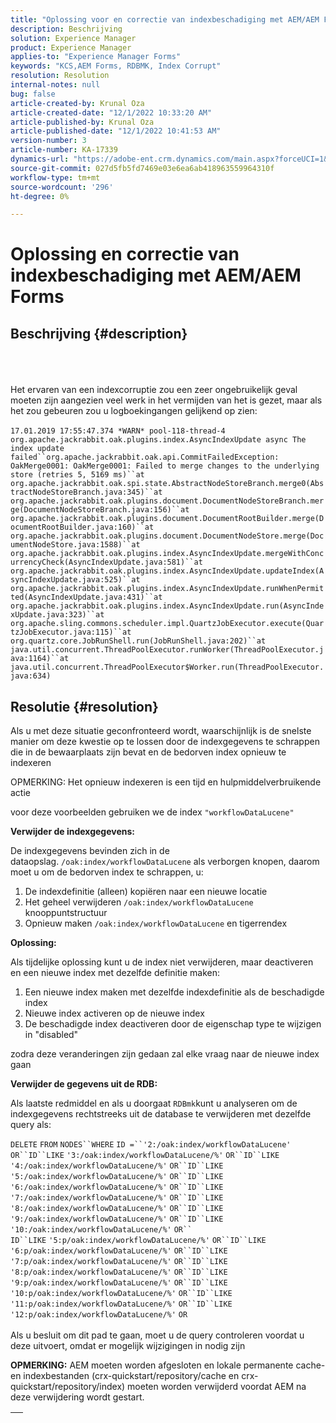 ```yaml
---
title: "Oplossing voor en correctie van indexbeschadiging met AEM/AEM Forms"
description: Beschrijving
solution: Experience Manager
product: Experience Manager
applies-to: "Experience Manager Forms"
keywords: "KCS,AEM Forms, RDBMK, Index Corrupt"
resolution: Resolution
internal-notes: null
bug: false
article-created-by: Krunal Oza
article-created-date: "12/1/2022 10:33:20 AM"
article-published-by: Krunal Oza
article-published-date: "12/1/2022 10:41:53 AM"
version-number: 3
article-number: KA-17339
dynamics-url: "https://adobe-ent.crm.dynamics.com/main.aspx?forceUCI=1&pagetype=entityrecord&etn=knowledgearticle&id=a72f5c8f-6371-ed11-9561-6045bd006a22"
source-git-commit: 027d5fb5fd7469e03e6ea6ab418963559964310f
workflow-type: tm+mt
source-wordcount: '296'
ht-degree: 0%

---
```


# Oplossing en correctie van indexbeschadiging met AEM/AEM Forms

## Beschrijving {#description}

<br><br><br>Het ervaren van een indexcorruptie zou een zeer ongebruikelijk geval moeten zijn aangezien veel werk in het vermijden van het is gezet, maar als het zou gebeuren zou u logboekingangen gelijkend op zien:<br><br>`17.01.2019 17:55:47.374 *WARN* pool-118-thread-4 org.apache.jackrabbit.oak.plugins.index.AsyncIndexUpdate async The index update failed``org.apache.jackrabbit.oak.api.CommitFailedException: OakMerge0001: OakMerge0001: Failed to merge changes to the underlying store (retries 5, 5169 ms)``at org.apache.jackrabbit.oak.spi.state.AbstractNodeStoreBranch.merge0(AbstractNodeStoreBranch.java:345)``at org.apache.jackrabbit.oak.plugins.document.DocumentNodeStoreBranch.merge(DocumentNodeStoreBranch.java:156)``at org.apache.jackrabbit.oak.plugins.document.DocumentRootBuilder.merge(DocumentRootBuilder.java:160)``at org.apache.jackrabbit.oak.plugins.document.DocumentNodeStore.merge(DocumentNodeStore.java:1588)``at org.apache.jackrabbit.oak.plugins.index.AsyncIndexUpdate.mergeWithConcurrencyCheck(AsyncIndexUpdate.java:581)``at org.apache.jackrabbit.oak.plugins.index.AsyncIndexUpdate.updateIndex(AsyncIndexUpdate.java:525)``at org.apache.jackrabbit.oak.plugins.index.AsyncIndexUpdate.runWhenPermitted(AsyncIndexUpdate.java:431)``at org.apache.jackrabbit.oak.plugins.index.AsyncIndexUpdate.run(AsyncIndexUpdate.java:323)``at org.apache.sling.commons.scheduler.impl.QuartzJobExecutor.execute(QuartzJobExecutor.java:115)``at org.quartz.core.JobRunShell.run(JobRunShell.java:202)``at java.util.concurrent.ThreadPoolExecutor.runWorker(ThreadPoolExecutor.java:1164)``at java.util.concurrent.ThreadPoolExecutor$Worker.run(ThreadPoolExecutor.java:634)`

## Resolutie {#resolution}


Als u met deze situatie geconfronteerd wordt, waarschijnlijk is de snelste manier om deze kwestie op te lossen door de indexgegevens te schrappen die in de bewaarplaats zijn bevat en de bedorven index opnieuw te indexeren

OPMERKING: Het opnieuw indexeren is een tijd en hulpmiddelverbruikende actie

voor deze voorbeelden gebruiken we de index `"workflowDataLucene"`

<b>Verwijder de indexgegevens: </b>

De indexgegevens bevinden zich in de dataopslag. `/oak:index/workflowDataLucene` als verborgen knopen, daarom moet u om de bedorven index te schrappen, u:

1. De indexdefinitie (alleen) kopiëren naar een nieuwe locatie
2. Het geheel verwijderen `/oak:index/workflowDataLucene` knooppuntstructuur
3. Opnieuw maken `/oak:index/workflowDataLucene` en tigerrendex


<b>Oplossing:</b>

Als tijdelijke oplossing kunt u de index niet verwijderen, maar deactiveren en een nieuwe index met dezelfde definitie maken:

1. Een nieuwe index maken met dezelfde indexdefinitie als de beschadigde index
2. Nieuwe index activeren op de nieuwe index
3. De beschadigde index deactiveren door de eigenschap type te wijzigen in &quot;disabled&quot;


zodra deze veranderingen zijn gedaan zal elke vraag naar de nieuwe index gaan

<b>Verwijder de gegevens uit de RDB:</b>

Als laatste redmiddel en als u doorgaat `RDBmk`kunt u analyseren om de indexgegevens rechtstreeks uit de database te verwijderen met dezelfde query als:

`DELETE` `FROM` `NODES``WHERE`
`ID =``'2:/oak:index/workflowDataLucene'` `OR``ID``LIKE` `'3:/oak:index/workflowDataLucene/%'` `OR``ID``LIKE` `'4:/oak:index/workflowDataLucene/%'` `OR``ID``LIKE` `'5:/oak:index/workflowDataLucene/%'` `OR``ID``LIKE` `'6:/oak:index/workflowDataLucene/%'` `OR``ID``LIKE` `'7:/oak:index/workflowDataLucene/%'` `OR``ID``LIKE` `'8:/oak:index/workflowDataLucene/%'` `OR``ID``LIKE` `'9:/oak:index/workflowDataLucene/%'` `OR``ID``LIKE` `'10:/oak:index/workflowDataLucene/%'` `OR`` ` <br>`ID``LIKE` `'5:p/oak:index/workflowDataLucene/%'` `OR``ID``LIKE` `'6:p/oak:index/workflowDataLucene/%'` `OR``ID``LIKE` `'7:p/oak:index/workflowDataLucene/%'` `OR``ID``LIKE` `'8:p/oak:index/workflowDataLucene/%'` `OR``ID``LIKE` `'9:p/oak:index/workflowDataLucene/%'` `OR``ID``LIKE` `'10:p/oak:index/workflowDataLucene/%'` `OR``ID``LIKE` `'11:p/oak:index/workflowDataLucene/%'` `OR``ID``LIKE` `'12:p/oak:index/workflowDataLucene/%'` `OR`<br> <br>
Als u besluit om dit pad te gaan, moet u de query controleren voordat u deze uitvoert, omdat er mogelijk wijzigingen in nodig zijn

<b>OPMERKING:</b> AEM moeten worden afgesloten en lokale permanente cache- en indexbestanden (crx-quickstart/repository/cache en crx-quickstart/repository/index) moeten worden verwijderd voordat AEM na deze verwijdering wordt gestart.


|   |
| --- |

